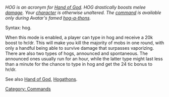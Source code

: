 *HOG is an acronym for [Hand of God](Hand_Of_God.md "wikilink"). HOG
drastically boosts melee [damage](Damage.md "wikilink"). Your
[character](:Category:_Characters.md "wikilink") is otherwise unaltered.
The [command](:Category:_Commands.md "wikilink") is available only
during Avatar's famed [hog-a-thons](Hogathons.md "wikilink").*

Syntax: hog.

When this mode is enabled, a player can type in hog and receive a 20k
boost to hr/dr. This will make you kill the majority of mobs in one
round, with only a handful being able to survive damage that surpasses
vaporizing. There are also two types of hogs, announced and spontaneous.
The announced ones usually run for an hour, while the latter type might
last less than a minute for the chance to type in hog and get the 24 tic
bonus to hr/dr.

See also [Hand of God](Hand_Of_God.md "wikilink"),
[Hogathons](Hogathons.md "wikilink").

[Category: Commands](Category:_Commands "wikilink")
